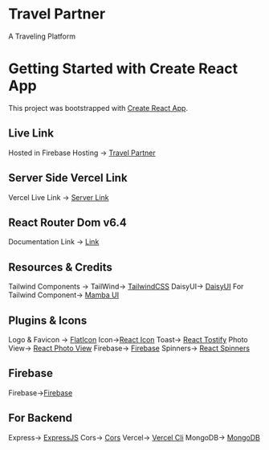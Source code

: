 # Travel Partner

A Traveling Platform

# Getting Started with Create React App

This project was bootstrapped with [Create React App](https://github.com/facebook/create-react-app).

## Live Link

 Hosted in Firebase Hosting -> [Travel Partner](https://go-travel-vacation.web.app/)

## Server Side Vercel Link

 Vercel Live Link -> [Server Link](https://server-seven-silk.vercel.app/)

## React Router Dom v6.4

Documentation Link -> [Link](https://reactrouter.com/en/main/start/overview)

## Resources & Credits

Tailwind Components ->
TailWind-> [TailwindCSS](https://tailwindcss.com/)
DaisyUI-> [DaisyUI](https://daisyui.com/)
For Tailwind Component-> [Mamba UI](https://www.mambaui.com/)

## Plugins & Icons

Logo & Favicon -> [FlatIcon](https://www.flaticon.com/)
Icon->[React Icon](https://react-icons.github.io/react-icons)
Toast-> [React Tostify](https://www.npmjs.com/package/react-toastify)
Photo View-> [React Photo View](https://react-photo-view.vercel.app/en-US)
Firebase-> [Firebase](https://www.npmjs.com/package/firebase)
Spinners-> [React Spinners](https://www.npmjs.com/package/react-spinners)

## Firebase

Firebase->[Firebase](https://console.firebase.google.com/)

## For Backend

Express-> [ExpressJS](https://expressjs.com/)
Cors-> [Cors](https://www.npmjs.com/package/cors)
Vercel-> [Vercel Cli](https://vercel.com/docs/cli)
MongoDB-> [MongoDB](https://cloud.mongodb.com/)
